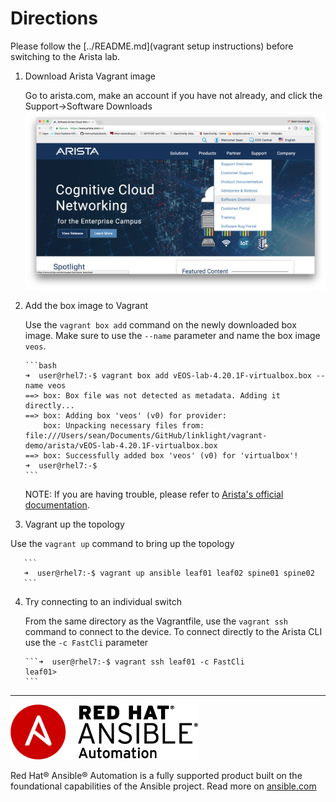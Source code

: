 # Directions

Please follow the [../README.md](vagrant setup instructions) before switching to the Arista lab.

1. Download Arista Vagrant image

   Go to arista.com, make an account if you have not already, and click the Support->Software Downloads ![screenshot](download.png)

2. Add the box image to Vagrant

   Use the `vagrant box add` command on the newly downloaded box image.  Make sure to use the `--name` parameter and name the box image `veos`.

       ```bash
       ➜  user@rhel7:-$ vagrant box add vEOS-lab-4.20.1F-virtualbox.box --name veos
       ==> box: Box file was not detected as metadata. Adding it directly...
       ==> box: Adding box 'veos' (v0) for provider:
           box: Unpacking necessary files from:        file:///Users/sean/Documents/GitHub/linklight/vagrant-demo/arista/vEOS-lab-4.20.1F-virtualbox.box
       ==> box: Successfully added box 'veos' (v0) for 'virtualbox'!
       ➜  user@rhel7:-$
       ```

   NOTE: If you are having trouble, please refer to [Arista's official documentation](https://eos.arista.com/using-veos-with-vagrant-and-virtualbox/).

3.  Vagrant up the topology

   Use the `vagrant up` command to bring up the topology

       ```
       ➜  user@rhel7:-$ vagrant up ansible leaf01 leaf02 spine01 spine02
       ```

4. Try connecting to an individual switch

   From the same directory as the Vagrantfile, use the `vagrant ssh` command to connect to the device.  To connect directly to the Arista CLI use the `-c FastCli` parameter

       ```➜  user@rhel7:-$ vagrant ssh leaf01 -c FastCli
       leaf01>
       ```

 ---
![Red Hat Ansible Automation](../../images/rh-ansible-automation.png)

Red Hat® Ansible® Automation is a fully supported product built on the foundational capabilities of the Ansible project. Read more on [ansible.com](https://www.ansible.com/overview/networking)
